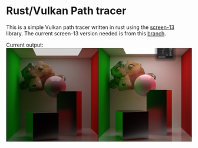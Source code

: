 
# Rust/Vulkan Path tracer
This is a simple Vulkan path tracer written in rust using the [screen-13](https://github.com/attackgoat/screen-13) library.
The current screen-13 version needed is from this [branch](https://github.com/DoeringChristian/screen-13/tree/update-accel).


Current output: ![](./screenshots/s07.png)
